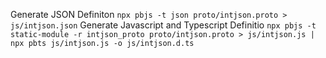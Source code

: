 Generate JSON Definiton
`npx pbjs -t json proto/intjson.proto > js/intjson.json`
Generate Javascript and Typescript Definitio
`npx pbjs -t static-module -r intjson_proto proto/intjson.proto > js/intjson.js | npx pbts js/intjson.js -o js/intjson.d.ts`
